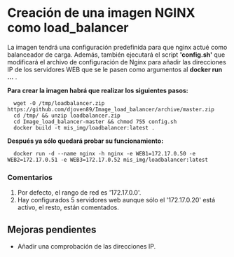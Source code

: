 # Creación de una imagen NGINX como load_balancer

La imagen tendrá una configuración predefinida para que nginx actué como balanceador de carga. Además, también ejecutará el script **'config.sh'** que modificará el archivo de configuración de Nginx para añadir las direcciones IP de los servidores WEB que se le pasen como argumentos al **docker run ...** .

**Para crear la imagen habrá que realizar los siguientes pasos:**

      wget -O /tmp/loadbalancer.zip https://github.com/djoven89/Image_load_balancer/archive/master.zip
      cd /tmp/ && unzip loadbalancer.zip
      cd Image_load_balancer-master && chmod 755 config.sh
      docker build -t mis_img/loadbalancer:latest .
 
**Después ya sólo quedará probar su funcionamiento:**

      docker run -d --name nginx -h nginx -e WEB1=172.17.0.50 -e WEB2=172.17.0.51 -e WEB3=172.17.0.52 mis_img/loadbalancer:latest

### Comentarios

1. Por defecto, el rango de red es '172.17.0.0'.
2. Hay configurados 5 servidores web aunque sólo el '172.17.0.20' está activo, el resto, están comentados.

## Mejoras pendientes
- Añadir una comprobación de las direcciones IP.
